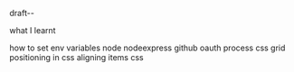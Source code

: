 draft--

what I learnt

how to set env variables
node
nodeexpress
github oauth process
css grid
positioning in css
aligning items css